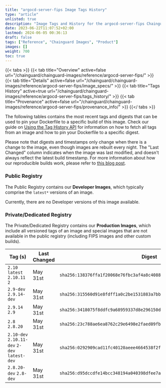 ```yaml
---
title: "argocd-server-fips Image Tags History"
type: "article"
unlisted: true
description: "Image Tags and History for the argocd-server-fips Chainguard Image"
date: 2023-06-22T11:07:52+02:00
lastmod: 2024-06-05 00:36:13
draft: false
tags: ["Reference", "Chainguard Images", "Product"]
images: []
weight: 700
toc: true
---
```


{{< tabs >}}
{{< tab title="Overview" active=false url="/chainguard/chainguard-images/reference/argocd-server-fips/" >}}
{{< tab title="Details" active=false url="/chainguard/chainguard-images/reference/argocd-server-fips/image_specs/" >}}
{{< tab title="Tags History" active=true url="/chainguard/chainguard-images/reference/argocd-server-fips/tags_history/" >}}
{{< tab title="Provenance" active=false url="/chainguard/chainguard-images/reference/argocd-server-fips/provenance_info/" >}}
{{</ tabs >}}

The following tables contains the most recent tags and digests that can be used to pin your Dockerfile to a specific build of this image. Check our guide on [Using the Tag History API](/chainguard/chainguard-images/using-the-tag-history-api/) for information on how to fetch all tags from an image and how to pin your Dockerfile to a specific digest.

Please note that digests and timestamps only change when there is a change to the image, even though images are rebuilt every night. The "Last Changed" column indicates when the image was last modified, and doesn't always reflect the latest build timestamp. For more information about how our reproducible builds work, please refer to [this blog post](https://www.chainguard.dev/unchained/reproducing-chainguards-reproducible-image-builds).

### Public Registry
The Public Registry contains our **Developer Images**, which typically comprise the `latest*` versions of an image.

Currently, there are no Developer versions of this image available.

### Private/Dedicated Registry
The Private/Dedicated Registry contains our **Production Images**, which include all versioned tags of an image and special images that are not available in the public registry (including FIPS images and other custom builds).

| Tag (s)                                        | Last Changed | Digest                                                                    |
|------------------------------------------------|--------------|---------------------------------------------------------------------------|
|  `2.10` `latest` `2.10.11` `2`                 | May 31st     | `sha256:138376ffa1f20068e76fbc3af4a8c4088a7bbe600c3d72b886ffba648ce6d5aa` |
|  `2.9-dev` `2.9.14-dev`                        | May 31st     | `sha256:315560d91e8fdff1a0c2be1531883a7bbe05e9827db2580b09eee98433a763c8` |
|  `2.9.14` `2.9`                                | May 31st     | `sha256:3418075f8ddfc9a68959337d8e296150d44b22c1551c833835b985e7d2452074` |
|  `2.8` `2.8.20`                                | May 31st     | `sha256:23c788ae6ea8762c29e6498e2faed09fbf314e421f0ed1b734f13da7effde5e6` |
|  `2.10-dev` `2.10.11-dev` `2-dev` `latest-dev` | May 31st     | `sha256:0292909cad11fc40120aeee4664538f2fa54f3f5b38743f05f44ec08f4ce48d1` |
|  `2.8.20-dev` `2.8-dev`                        | May 31st     | `sha256:d95dccdfe14bcc348194a040398dfee7a36fc519953581a1a97b7a07e78873e5` |

